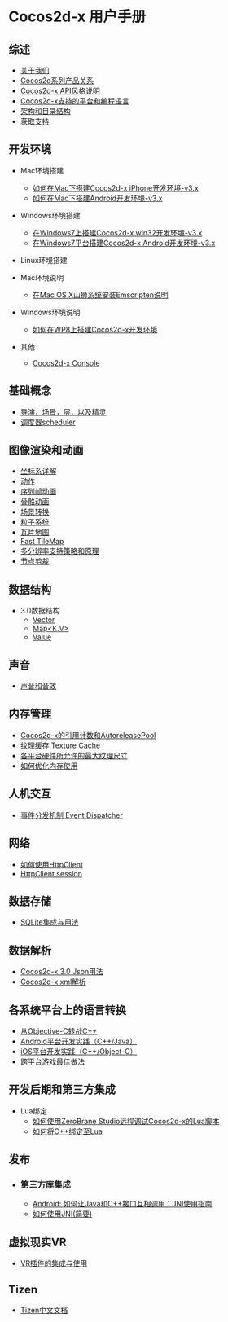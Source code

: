 # Cocos2d-x 用户手册

## 综述
- [关于我们](v3/about/about-us/zh.md)
- [Cocos2d系列产品关系](v3/about/relationships-in-cocos2d-family/zh.md)
- [Cocos2d-x API风格说明](v3/easy-to-learn-api-style/zh.md)
- [Cocos2d-x支持的平台和编程语言](v2/getting-started/supported-platforms-and-programming-languages/zh.md)
- [架构和目录结构](v2/getting-started/architecture-and-directory-structure/zh.md)
- [获取支持](v3/about/support/zh.md)

## 开发环境
- Mac环境搭建
    - [如何在Mac下搭建Cocos2d-x iPhone开发环境-v3.x](v3/getting-started/setting-up-development-environments-on-mac-with-xcode/zh.md)
    - [如何在Mac下搭建Android开发环境-v3.x](v3/getting-started/setting-up-development-environments-on-mac-with-eclipse/zh.md )
- Windows环境搭建
    - [在Windows7上搭建Cocos2d-x win32开发环境-v3.x](v3/getting-started/setting-up-development-environments-on-windows7-with-vs2013/zh.md)
    - [在Windows7平台搭建Cocos2d-x Android开发环境-v3.x](v3/getting-started/setting-up-development-environments-on-windows7-with-eclipse/zh.md)
- Linux环境搭建

- Mac环境说明
    - [在Mac OS X山狮系统安装Emscripten说明](v2/getting-started/setting-up-development-environments/mac-osx-environment-setup/setup-emscripten-on-mac_osx-mountain-lion/zh.md)
- Windows环境说明
    - [如何在WP8上搭建Cocos2d-x开发环境](v2/getting-started/setting-up-development-environments/windows-8-metro-environment-setup/setup-the-cocos2d-x-for-android-in-windows-8-metro/zh.md)
- 其他
    - [Cocos2d-x Console](v3/CCConsole/zh.md)

## 基础概念
- [导演，场景，层，以及精灵](v3/basic-concepts/zh.md)
- [调度器scheduler](v3/scheduler/zh.md)

## 图像渲染和动画
- [坐标系详解](v3/coordinate-system/zh.md)
- [动作](v3/action/zh.md)
- [序列帧动画](v3/frame-animation/zh.md)
- [骨骼动画](v3/spine/zh.md)
- [场景转换](v3/transitions/zh.md)
- [粒子系统](v3/particle-system/zh.md)
- [瓦片地图](v3/tiled-map/zh.md)
- [Fast TileMap](v3/fast-tilemap/zh.md)
- [多分辨率支持策略和原理](v3/multi-resolution/zh.md)
- [节点剪裁](v3/ClippingNode/zh.md)

## 数据结构
- 3.0数据结构
    - [Vector<T>](v3/data-structure/vector/zh.md)
    - [Map<K,V>](v3/data-structure/map/zh.md)
    - [Value](v3/data-structure/value/zh.md)

## 声音
- [声音和音效](v3/audio-and-effect/zh.md)

## 内存管理
- [Cocos2d-x的引用计数和AutoreleasePool](v2/memory/refcount-autoreleasepool/zh.md)
- [纹理缓存 Texture Cache](v2/memory/texture-cache/zh.md)
- [各平台硬件所允许的最大纹理尺寸](v2/memory/max-texture-size/zh.md)
- [如何优化内存使用](v2/optimizations/how-to-optimise-memory-usage/zh.md)

## 人机交互
- [事件分发机制 Event Dispatcher](v3/event-dispatcher/zh.md)

## 网络
- [如何使用HttpClient](v3/httpclient/zh.md)
- [HttpClient session](v3/httpclient-session/zh.md)

## 数据存储
- [SQLite集成与用法](v3/sqlite/zh.md)

## 数据解析
- [Cocos2d-x 3.0 Json用法](v3/json-parse/zh.md)
- [Cocos2d-x xml解析](v3/xml-parse/zh.md)

## 各系统平台上的语言转换
- [从Objective-C转战C++](v2/scripting-and-translating-between-programming-languages/for-c++-programmers/moving-from-objective-c-to-c++/zh.md)
- [Android平台开发实践（C++/Java）](v2/scripting-and-translating-between-programming-languages/easy-ndk/how-to-work-on-android-C++-Java/zh.md)
- [iOS平台开发实践（C++/Object-C）](v2/scripting-and-translating-between-programming-languages/easy-ndk/how-to-work-on-ios-C++-and-objective-c/zh.md)
- [跨平台游戏最佳做法](v2/optimizations/best-practice-of-cross-platform-games/zh.md)

## 开发后期和第三方集成
- Lua绑定
    - [如何使用ZeroBrane Studio远程调试Cocos2d-x的Lua脚本](v2/lua/lua-remote-debug-via-zerobrane/zh.md)
    - [如何将C++绑定至Lua](v2/scripting-and-translating-between-programming-languages/lua-binding/how-to-bind-c++-to-lua/zh.md)

## 发布
- ### 第三方库集成
    - [Android: 如何让Java和C++接口互相调用：JNI使用指南](v2/sdk-integration/android-jni/zh.md)
    - [如何使用JNI(简要)](v2/scripting-and-translating-between-programming-languages/for-c++-programmers/how-to-use-jni/zh.md)

## 虚拟现实VR
- [VR插件的集成与使用](v3/vr-plugin/zh.md)

## Tizen
- [Tizen中文文档](v3/tizen/zh.md)